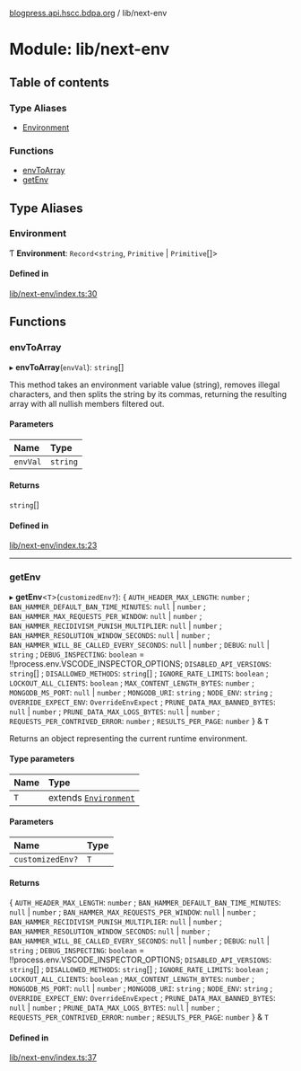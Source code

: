 [blogpress.api.hscc.bdpa.org](../README.md) / lib/next-env

# Module: lib/next-env

## Table of contents

### Type Aliases

- [Environment](lib_next_env.md#environment)

### Functions

- [envToArray](lib_next_env.md#envtoarray)
- [getEnv](lib_next_env.md#getenv)

## Type Aliases

### Environment

Ƭ **Environment**: `Record`<`string`, `Primitive` \| `Primitive`[]\>

#### Defined in

[lib/next-env/index.ts:30](https://github.com/nhscc/blogpress.api.hscc.bdpa.org/blob/742232e/lib/next-env/index.ts#L30)

## Functions

### envToArray

▸ **envToArray**(`envVal`): `string`[]

This method takes an environment variable value (string), removes illegal
characters, and then splits the string by its commas, returning the resulting
array with all nullish members filtered out.

#### Parameters

| Name | Type |
| :------ | :------ |
| `envVal` | `string` |

#### Returns

`string`[]

#### Defined in

[lib/next-env/index.ts:23](https://github.com/nhscc/blogpress.api.hscc.bdpa.org/blob/742232e/lib/next-env/index.ts#L23)

___

### getEnv

▸ **getEnv**<`T`\>(`customizedEnv?`): { `AUTH_HEADER_MAX_LENGTH`: `number` ; `BAN_HAMMER_DEFAULT_BAN_TIME_MINUTES`: ``null`` \| `number` ; `BAN_HAMMER_MAX_REQUESTS_PER_WINDOW`: ``null`` \| `number` ; `BAN_HAMMER_RECIDIVISM_PUNISH_MULTIPLIER`: ``null`` \| `number` ; `BAN_HAMMER_RESOLUTION_WINDOW_SECONDS`: ``null`` \| `number` ; `BAN_HAMMER_WILL_BE_CALLED_EVERY_SECONDS`: ``null`` \| `number` ; `DEBUG`: ``null`` \| `string` ; `DEBUG_INSPECTING`: `boolean` = !!process.env.VSCODE\_INSPECTOR\_OPTIONS; `DISABLED_API_VERSIONS`: `string`[] ; `DISALLOWED_METHODS`: `string`[] ; `IGNORE_RATE_LIMITS`: `boolean` ; `LOCKOUT_ALL_CLIENTS`: `boolean` ; `MAX_CONTENT_LENGTH_BYTES`: `number` ; `MONGODB_MS_PORT`: ``null`` \| `number` ; `MONGODB_URI`: `string` ; `NODE_ENV`: `string` ; `OVERRIDE_EXPECT_ENV`: `OverrideEnvExpect` ; `PRUNE_DATA_MAX_BANNED_BYTES`: ``null`` \| `number` ; `PRUNE_DATA_MAX_LOGS_BYTES`: ``null`` \| `number` ; `REQUESTS_PER_CONTRIVED_ERROR`: `number` ; `RESULTS_PER_PAGE`: `number`  } & `T`

Returns an object representing the current runtime environment.

#### Type parameters

| Name | Type |
| :------ | :------ |
| `T` | extends [`Environment`](lib_next_env.md#environment) |

#### Parameters

| Name | Type |
| :------ | :------ |
| `customizedEnv?` | `T` |

#### Returns

{ `AUTH_HEADER_MAX_LENGTH`: `number` ; `BAN_HAMMER_DEFAULT_BAN_TIME_MINUTES`: ``null`` \| `number` ; `BAN_HAMMER_MAX_REQUESTS_PER_WINDOW`: ``null`` \| `number` ; `BAN_HAMMER_RECIDIVISM_PUNISH_MULTIPLIER`: ``null`` \| `number` ; `BAN_HAMMER_RESOLUTION_WINDOW_SECONDS`: ``null`` \| `number` ; `BAN_HAMMER_WILL_BE_CALLED_EVERY_SECONDS`: ``null`` \| `number` ; `DEBUG`: ``null`` \| `string` ; `DEBUG_INSPECTING`: `boolean` = !!process.env.VSCODE\_INSPECTOR\_OPTIONS; `DISABLED_API_VERSIONS`: `string`[] ; `DISALLOWED_METHODS`: `string`[] ; `IGNORE_RATE_LIMITS`: `boolean` ; `LOCKOUT_ALL_CLIENTS`: `boolean` ; `MAX_CONTENT_LENGTH_BYTES`: `number` ; `MONGODB_MS_PORT`: ``null`` \| `number` ; `MONGODB_URI`: `string` ; `NODE_ENV`: `string` ; `OVERRIDE_EXPECT_ENV`: `OverrideEnvExpect` ; `PRUNE_DATA_MAX_BANNED_BYTES`: ``null`` \| `number` ; `PRUNE_DATA_MAX_LOGS_BYTES`: ``null`` \| `number` ; `REQUESTS_PER_CONTRIVED_ERROR`: `number` ; `RESULTS_PER_PAGE`: `number`  } & `T`

#### Defined in

[lib/next-env/index.ts:37](https://github.com/nhscc/blogpress.api.hscc.bdpa.org/blob/742232e/lib/next-env/index.ts#L37)
